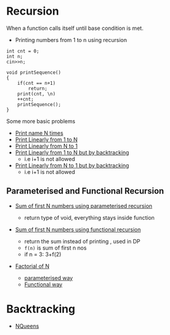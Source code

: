 # **Recursion**
When a function calls itself until base condition is met. 

- Printing numbers from 1 to n using recursion

```
int cnt = 0;
int n;
cin>>n;

void printSequence()
{
    if(cnt == n+1)
        return;
    print(cnt, \n)
    ++cnt;
    printSequence();
}

```  

Some more basic problems
- [Print name N times](Basic_Problems/print_name_N_times.cpp)
- [Print Linearly from 1 to N](Basic_Problems/print_1_to_N.cpp)
- [Print Linearly from N to 1](Basic_Problems/print_N_to_1.cpp)
- [Print Linearly from 1 to N but by backtracking](Basic_Problems/print_1_to_N_backtrack.cpp)
    - i.e i+1 is not allowed
- [Print Linearly from N to 1 but by backtracking](Basic_Problems/print_N_to_1_backtrack.cpp)
    - i.e i+1 is not allowed

## Parameterised and Functional Recursion 

- [Sum of first N numbers using parameterised recursion](sum_parameterised.cpp)
    - return type of void, everything stays inside function
- [Sum of first N numbers using functional recursion](sum_functional.cpp)
    - return the sum instead of printing , used in DP
    - ``f(n)`` is sum of first n nos
    - if n = 3: 3+f(2)

- [Factorial of N](n_factorial.cpp)
    - [parameterised way](para_factorial.cpp)
    - [Functional way](functional_factorial.cpp)

# **Backtracking**


- [NQueens](NQueens/)